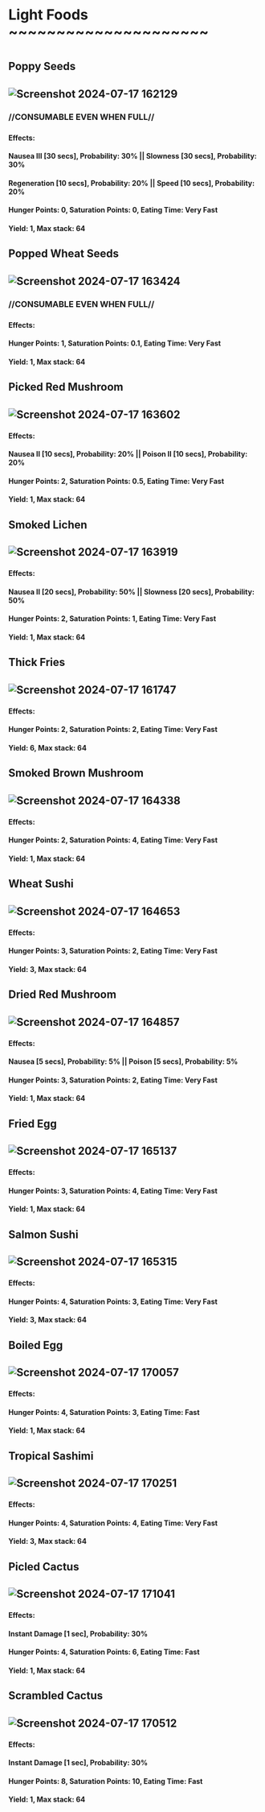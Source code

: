 <h1>Light Foods ~~~~~~~~~~~~~~~~~~~~~<h1>

<h2>Poppy Seeds<h2>
  
![Screenshot 2024-07-17 162129](https://github.com/user-attachments/assets/5b2709c7-6df4-46a7-b663-8f449c344808)
<h3>//CONSUMABLE EVEN WHEN FULL//<h3>
<h4>Effects:<h4>
<h4>Nausea III [30 secs], Probability: 30% || Slowness [30 secs], Probability: 30%<h4>
<h4>Regeneration [10 secs], Probability: 20% || Speed [10 secs], Probability: 20%<h4>
<h4>Hunger Points: 0, Saturation Points: 0, Eating Time: Very Fast<h4>
<h4>Yield: 1, Max stack: 64<h4>

<h2>Popped Wheat Seeds<h2>
  
![Screenshot 2024-07-17 163424](https://github.com/user-attachments/assets/eddcf6d5-b5b5-488a-b872-f27e84daae3c)
<h3>//CONSUMABLE EVEN WHEN FULL//<h3>
<h4>Effects:<h4>
<h4>Hunger Points: 1, Saturation Points: 0.1, Eating Time: Very Fast<h4>
<h4>Yield: 1, Max stack: 64<h4>

<h2>Picked Red Mushroom<h2>
  
![Screenshot 2024-07-17 163602](https://github.com/user-attachments/assets/c887608c-9230-4acc-97a1-48712cfd23ab)
<h4>Effects:<h4>
<h4>Nausea II [10 secs], Probability: 20% || Poison II [10 secs], Probability: 20%<h4>
<h4>Hunger Points: 2, Saturation Points: 0.5, Eating Time: Very Fast<h4>
<h4>Yield: 1, Max stack: 64<h4>

<h2>Smoked Lichen<h2>
  
![Screenshot 2024-07-17 163919](https://github.com/user-attachments/assets/49a1c80c-7ae8-4ac8-88f1-b40832bd8a78)
<h4>Effects:<h4>
<h4>Nausea II [20 secs], Probability: 50% || Slowness [20 secs], Probability: 50%<h4>
<h4>Hunger Points: 2, Saturation Points: 1, Eating Time: Very Fast<h4>
<h4>Yield: 1, Max stack: 64<h4>

<h2>Thick Fries<h2>
  
![Screenshot 2024-07-17 161747](https://github.com/user-attachments/assets/81d7b583-a463-4468-8358-7ac4b9d83c11)
<h4>Effects:<h4>
<h4>Hunger Points: 2, Saturation Points: 2, Eating Time: Very Fast<h4>
<h4>Yield: 6, Max stack: 64<h4>

<h2>Smoked Brown Mushroom<h2>
  
![Screenshot 2024-07-17 164338](https://github.com/user-attachments/assets/a585921e-52c7-453e-ab8d-ac9049a499a6)
<h4>Effects:<h4>
<h4>Hunger Points: 2, Saturation Points: 4, Eating Time: Very Fast<h4>
<h4>Yield: 1, Max stack: 64<h4>

<h2>Wheat Sushi<h2>
  
![Screenshot 2024-07-17 164653](https://github.com/user-attachments/assets/81e1de0b-55e4-41e0-8973-ace530d18674)
<h4>Effects:<h4>
<h4>Hunger Points: 3, Saturation Points: 2, Eating Time: Very Fast<h4>
<h4>Yield: 3, Max stack: 64<h4>

<h2>Dried Red Mushroom<h2>
  
![Screenshot 2024-07-17 164857](https://github.com/user-attachments/assets/e666c788-ce5b-4000-99fc-22278c43870a)
<h4>Effects:<h4>
<h4>Nausea [5 secs], Probability: 5% || Poison [5 secs], Probability: 5%<h4>
<h4>Hunger Points: 3, Saturation Points: 2, Eating Time: Very Fast<h4>
<h4>Yield: 1, Max stack: 64<h4>

<h2>Fried Egg<h2>
  
![Screenshot 2024-07-17 165137](https://github.com/user-attachments/assets/76ea7e67-a4ab-4e18-9b37-71daf3ee4b9d)
<h4>Effects:<h4>
<h4>Hunger Points: 3, Saturation Points: 4, Eating Time: Very Fast<h4>
<h4>Yield: 1, Max stack: 64<h4>

<h2>Salmon Sushi<h2>

![Screenshot 2024-07-17 165315](https://github.com/user-attachments/assets/46d69091-adb2-4162-9a8a-0c8429520418)
<h4>Effects:<h4>
<h4>Hunger Points: 4, Saturation Points: 3, Eating Time: Very Fast<h4>
<h4>Yield: 3, Max stack: 64<h4>

<h2>Boiled Egg<h2>
  
![Screenshot 2024-07-17 170057](https://github.com/user-attachments/assets/7d7bb718-f8c2-4678-a250-e72283d45383)
<h4>Effects:<h4>
<h4>Hunger Points: 4, Saturation Points: 3, Eating Time: Fast<h4>
<h4>Yield: 1, Max stack: 64<h4>

<h2>Tropical Sashimi<h2>
  
![Screenshot 2024-07-17 170251](https://github.com/user-attachments/assets/bc1e4bd7-51aa-402b-9bb6-d9dbb51b27d5)
<h4>Effects:<h4>
<h4>Hunger Points: 4, Saturation Points: 4, Eating Time: Very Fast<h4>
<h4>Yield: 3, Max stack: 64<h4>

<h2>Picled Cactus<h2>
  
![Screenshot 2024-07-17 171041](https://github.com/user-attachments/assets/45bd0efa-3c10-4015-94cf-7f93a485a18f)
<h4>Effects:<h4>
<h4>Instant Damage [1 sec], Probability: 30%<h4>
<h4>Hunger Points: 4, Saturation Points: 6, Eating Time: Fast<h4>
<h4>Yield: 1, Max stack: 64<h4>

<h2>Scrambled Cactus<h2>
  
![Screenshot 2024-07-17 170512](https://github.com/user-attachments/assets/e36217b8-dbce-4661-bba7-3924102ec247)
<h4>Effects:<h4>
<h4>Instant Damage [1 sec], Probability: 30%<h4>
<h4>Hunger Points: 8, Saturation Points: 10, Eating Time: Fast<h4>
<h4>Yield: 1, Max stack: 64<h4>
